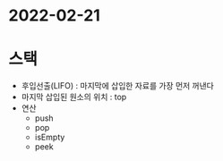 # 2022-02-21

# 스택

- 후입선출(LIFO) : 마지막에 삽입한 자료를 가장 먼저 꺼낸다
- 마지막 삽입된 원소의 위치 : top
- 연산
  - push
  - pop
  - isEmpty
  - peek